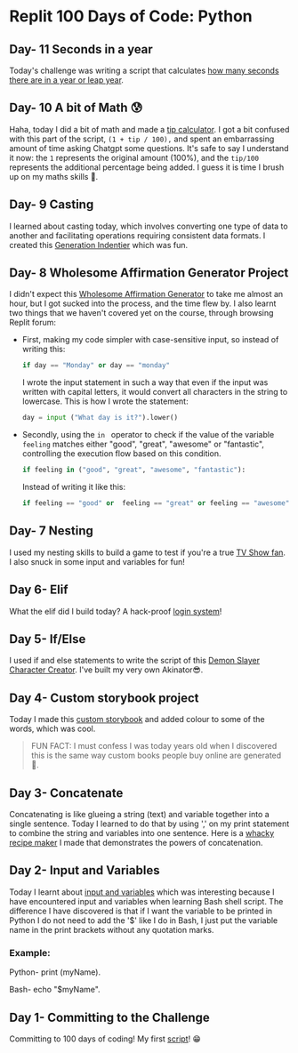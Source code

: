 # Replit 100 Days of Code: Python

## Day- 11 Seconds in a year
Today's challenge was writing a script that calculates [how many seconds there are in a year or leap year](https://replit.com/@AnesuMasawi/day-11100-days#main.py).

## Day- 10 A bit of Math 😰
Haha, today I did a bit of math and made a [tip calculator](https://replit.com/@AnesuMasawi/day-10100-days). I got a bit confused with this part of the script, ``` (1 + tip / 100), ``` and spent an embarrassing amount of time asking Chatgpt some questions. It's safe to say I understand it now: the ```1``` represents the original amount (100%), and the ```tip/100``` represents the additional percentage being added. I guess it is time I brush up on my maths skills 🫣.

## Day- 9 Casting
I learned about casting today, which involves converting one type of data to another and facilitating operations requiring consistent data formats. I created this [Generation Indentier](https://replit.com/@AnesuMasawi/day-9-100-days) which was fun.


## Day- 8 Wholesome Affirmation Generator Project
I didn't expect this [Wholesome Affirmation Generator](https://replit.com/@AnesuMasawi/day-8-100-days) to take me almost an hour, but I got sucked into the process, and the time flew by. I also learnt two things that we haven't covered yet on the course, through browsing Replit forum:
+ First, making my code simpler with case-sensitive input, so instead of writing this:
  ```python
  if day == "Monday" or day == "monday"
  ```
   I wrote the input statement in such a way that even if the input was written with capital letters, it would convert all characters in the string to lowercase. This is how I wrote the statement:
  ```python
  day = input ("What day is it?").lower()
  ```
 + Secondly, using the ```in ``` operator to check if the value of the variable ```feeling``` matches either "good", "great", "awesome" or "fantastic", controlling the execution flow based on this condition.
    ```python
    if feeling in ("good", "great", "awesome", "fantastic"):
    ```
    Instead of writing it like this:
   ```python
   if feeling == "good" or  feeling == "great" or feeling == "awesome" or feeling == "fantastic":
   ```

## Day- 7 Nesting
I used my nesting skills to build a game to test if you're a true [TV Show fan](https://replit.com/@AnesuMasawi/day-7100-days). I also snuck in some input and variables for fun!

## Day 6- Elif
What the elif did I build today? A hack-proof [login system](https://replit.com/@AnesuMasawi/day6100-days)!


## Day 5- If/Else
  I used if and else statements to write the script of this [Demon Slayer Character Creator](https://replit.com/@AnesuMasawi/day5100-days). I've  built my very own Akinator😎.

## Day 4- Custom storybook project
  Today I made this [custom storybook](https://replit.com/@AnesuMasawi/day4100-days) and added colour to some of the words, which was cool.
  
  > FUN FACT:
  >I must confess I was today years old when I discovered this is the same way custom books people buy online are generated 🤯.

## Day 3- Concatenate
Concatenating is like glueing a string (text) and variable together into a single sentence. Today I learned to do that by using ',' on my print statement to combine the string and variables into one sentence. Here is a [whacky recipe maker](https://replit.com/@AnesuMasawi/day-3100-days#main.py) I made that demonstrates the powers of concatenation.


## Day 2- Input and Variables
Today I learnt about [input and variables](https://replit.com/@AnesuMasawi/day2100-days) which was interesting because I have encountered input and variables when learning Bash shell script. The difference I have discovered is that if I want the variable to be printed in Python I do not need to add the '$' like I do in Bash, I just put the variable name in the print brackets without any quotation marks.

### Example:
Python- print (myName).

Bash-   echo "$myName".

## Day 1- Committing to the Challenge
Committing to 100 days of coding!
My first [script](https://replit.com/@AnesuMasawi/Day-1100-days#main%20(copy).py)! 😁
